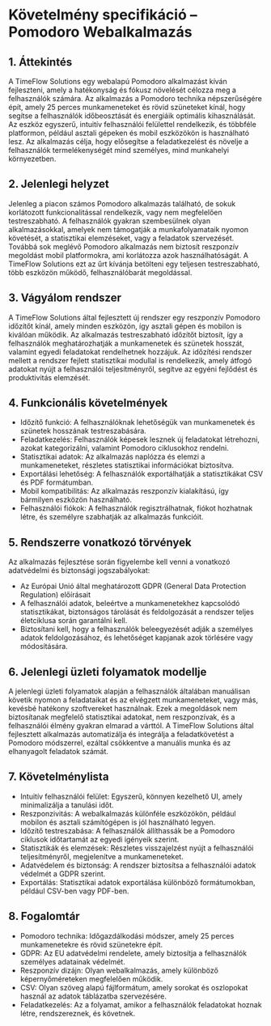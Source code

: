 # Követelmény specifikáció – Pomodoro Webalkalmazás

## 1. Áttekintés
A TimeFlow Solutions egy webalapú Pomodoro alkalmazást kíván fejleszteni, amely a hatékonyság és fókusz növelését célozza meg a felhasználók számára. Az alkalmazás a Pomodoro technika népszerűségére épít, amely 25 perces munkameneteket és rövid szüneteket kínál, hogy segítse a felhasználók időbeosztását és energiáik optimális kihasználását. Az eszköz egyszerű, intuitív felhasználói felülettel rendelkezik, és többféle platformon, például asztali gépeken és mobil eszközökön is használható lesz. Az alkalmazás célja, hogy elősegítse a feladatkezelést és növelje a felhasználók termelékenységét mind személyes, mind munkahelyi környezetben.

## 2. Jelenlegi helyzet
Jelenleg a piacon számos Pomodoro alkalmazás található, de sokuk korlátozott funkcionalitással rendelkezik, vagy nem megfelelően testreszabható. A felhasználók gyakran szembesülnek olyan alkalmazásokkal, amelyek nem támogatják a munkafolyamataik nyomon követését, a statisztikai elemzéseket, vagy a feladatok szervezését. Továbbá sok meglévő Pomodoro alkalmazás nem biztosít reszponzív megoldást mobil platformokra, ami korlátozza azok használhatóságát. A TimeFlow Solutions ezt az űrt kívánja betölteni egy teljesen testreszabható, több eszközön működő, felhasználóbarát megoldással.

## 3. Vágyálom rendszer

A TimeFlow Solutions által fejlesztett új rendszer egy reszponzív Pomodoro időzítőt kínál, amely minden eszközön, így asztali gépen és mobilon is kiválóan működik. Az alkalmazás testreszabható időzítőt biztosít, így a felhasználók meghatározhatják a munkamenetek és szünetek hosszát, valamint egyedi feladatokat rendelhetnek hozzájuk. Az időzítési rendszer mellett a rendszer fejlett statisztikai modullal is rendelkezik, amely átfogó adatokat nyújt a felhasználói teljesítményről, segítve az egyéni fejlődést és produktivitás elemzését.

## 4. Funkcionális követelmények

- Időzítő funkció: A felhasználóknak lehetőségük van munkamenetek és szünetek hosszának testreszabására.
- Feladatkezelés: Felhasználók képesek lesznek új feladatokat létrehozni, azokat kategorizálni, valamint Pomodoro ciklusokhoz rendelni.
- Statisztikai adatok: Az alkalmazás naplózza és elemzi a munkameneteket, részletes statisztikai információkat biztosítva.
- Exportálási lehetőség: A felhasználók exportálhatják a statisztikákat CSV és PDF formátumban.
- Mobil kompatibilitás: Az alkalmazás reszponzív kialakítású, így bármilyen eszközön használható.
- Felhasználói fiókok: A felhasználók regisztrálhatnak, fiókot hozhatnak létre, és személyre szabhatják az alkalmazás funkcióit.

## 5. Rendszerre vonatkozó törvények

 Az alkalmazás fejlesztése során figyelembe kell venni a vonatkozó adatvédelmi és biztonsági jogszabályokat:
- Az Európai Unió által meghatározott GDPR (General Data Protection Regulation) előírásait
- A felhasználói adatok, beleértve a munkamenetekhez kapcsolódó statisztikákat, biztonságos tárolását és feldolgozását a rendszer teljes életciklusa során garantálni kell.
- Biztosítani kell, hogy a felhasználók beleegyezését adják a személyes adatok feldolgozásához, és lehetőséget kapjanak azok törlésére vagy módosítására.

## 6. Jelenlegi üzleti folyamatok modellje

A jelenlegi üzleti folyamatok alapján a felhasználók általában manuálisan követik nyomon a feladataikat és az elvégzett munkameneteket, vagy más, kevésbé hatékony szoftvereket használnak. Ezek a megoldások nem biztosítanak megfelelő statisztikai adatokat, nem reszponzívak, és a felhasználói élmény gyakran elmarad a várttól. A TimeFlow Solutions által fejlesztett alkalmazás automatizálja és integrálja a feladatkövetést a Pomodoro módszerrel, ezáltal csökkentve a manuális munka és az elhanyagolt feladatok számát.

## 7. Követelménylista

- Intuitív felhasználói felület: Egyszerű, könnyen kezelhető UI, amely minimalizálja a tanulási időt.
- Reszponzivitás: A webalkalmazás különféle eszközökön, például mobilon és asztali számítógépen is jól használható legyen.
- Időzítő testreszabása: A felhasználók állíthassák be a Pomodoro ciklusok időtartamát az egyedi igényeik szerint.
- Statisztikák és elemzések: Részletes visszajelzést nyújt a felhasználói teljesítményről, megjelenítve a munkameneteket.
- Adatvédelem és biztonság: A rendszer biztosítsa a felhasználói adatok védelmét a GDPR szerint.
- Exportálás: Statisztikai adatok exportálása különböző formátumokban, például CSV-ben vagy PDF-ben.

## 8. Fogalomtár

- Pomodoro technika: Időgazdálkodási módszer, amely 25 perces munkamenetekre és rövid szünetekre épít.
- GDPR: Az EU adatvédelmi rendelete, amely biztosítja a felhasználók személyes adatainak védelmét.
- Reszponzív dizájn: Olyan webalkalmazás, amely különböző képernyőméreteken megfelelően működik.
- CSV: Olyan szöveg alapú fájlformátum, amely sorokat és oszlopokat használ az adatok táblázatba szervezésére.
- Feladatkezelés: Az a folyamat, amikor a felhasználók feladatokat hoznak létre, rendszereznek, és követnek.
